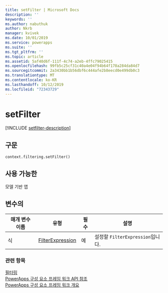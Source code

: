 ```yaml
---
title: setFilter | Microsoft Docs
description: ''
keywords: ''
ms.author: nabuthuk
author: Nkrb
manager: kvivek
ms.date: 10/01/2019
ms.service: powerapps
ms.suite: ''
ms.tgt_pltfrm: ''
ms.topic: article
ms.assetid: 5af40d6f-111f-4c74-a2eb-4ffc79025415
ms.openlocfilehash: 99fb5c25cf31c40a4e04f94b64f178a284da84d7
ms.sourcegitcommit: 2a3430bb1b56dbf6c444afe2b8eecd0e499db0c3
ms.translationtype: MT
ms.contentlocale: ko-KR
ms.lasthandoff: 10/12/2019
ms.locfileid: "72343729"
---
```

# <a name="setfilter"></a>setFilter

[!INCLUDE [setfilter-description](includes/setfilter-description.md)]

## <a name="syntax"></a>구문

`context.filtering.setFilter()`

## <a name="available-for"></a>사용 가능한 

모델 기반 앱

## <a name="parameters"></a>변수의

| 매개 변수 이름|유형|필수|설명|
| ------------- |----|--------|-----------|
|식|[FilterExpression](../filterexpression.md)|예|설정할 `FilterExpression`입니다.|


### <a name="related-topics"></a>관련 항목

[필터링](../filtering.md)<br/>
[PowerApps 구성 요소 프레임 워크 API 참조](../../reference/index.md)<br/>
[PowerApps 구성 요소 프레임 워크 개요](../../overview.md)